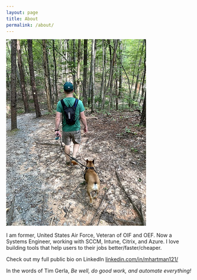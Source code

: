```yaml
---
layout: page
title: About
permalink: /about/
---
```


![about](/img/IMG_9764.jpg)

<p>I am former, United States Air Force, Veteran of OIF and OEF. Now a Systems Engineer, working with SCCM, Intune, Citrix, and Azure. I love building tools that help users to their jobs better/faster/cheaper. </p>

Check out my full public bio on LinkedIn [linkedin.com/in/mhartman121/](https://www.linkedin.com/in/mhartman121/)

In the words of Tim Gerla, *Be well, do good work, and automate everything!*
